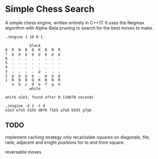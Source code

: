 # Simple Chess Search

A simple chess engine, written entirely in C++17. It uses the Negmax algorithm with Alpha-Beta pruning to search for the best moves to make.


```
./engine 3 10 0 1

           black
8  R  N  B  Q  K  B  N  R 
7  p  p  p  p  p  p  p  p 
6  .  .  .  .  .  .  .  . 
5  .  .  .  .  .  .  .  . 
4  .  .  .  .  .  .  .  . 
3  .  .  .  .  p  .  .  . 
2  p  p  p  p  .  p  p  p 
1  R  N  B  Q  K  B  N  R 
   a  b  c  d  e  f  g  h
           white
           
white e2e3, found after 0.110870 seconds
```
```
./engine -d 3 -t 4
e2e3 e7e5 d1h5 d8f6 f1b5 a7a6 b5d3 g7g6
```


## TODO
implement caching strategy
only recaclulate squares on diagonals, file, rank, adjacent and knight positions for to and from square.

reversable moves
	
